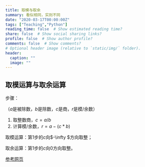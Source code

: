 ```yaml
---
title: 取模与取余
summary: 看似相同，实则不同
date: "2020-03-17T00:00:00Z"
tags: ["Teaching","Python"]
reading_time: false  # Show estimated reading time?
share: false  # Show social sharing links?
profile: false  # Show author profile?
comments: false  # Show comments?
# Optional header image (relative to `static/img/` folder).
header:
  caption: ""
  image: ""
---
```


## 取模运算与取余运算

步骤：

（$a$是被除数，$b$是除数，$c$是商，$r$是模/余数）

1. 取整数商，$c=a/b$
2. 计算模/余数，$r=a-(c*b)$

取模运算：第1步的$c$向$-\infty $方向取整；

取余运算：第1步的$c$向$0$方向取整。

[参考网页](https://www.runoob.com/w3cnote/remainder-and-the-modulo.html)

